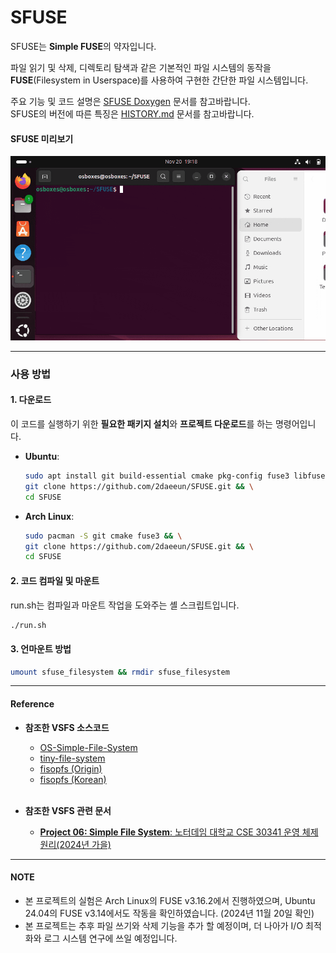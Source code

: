 # SFUSE
SFUSE는 <b>Simple FUSE</b>의 약자입니다.

파일 읽기 및 삭제, 디렉토리 탐색과 같은 기본적인 파일 시스템의 동작을 <b>FUSE</b>(Filesystem in Userspace)를 사용하여 구현한 간단한 파일 시스템입니다.  

주요 기능 및 코드 설명은 [SFUSE Doxygen](https://2daeeun.github.io/SFUSE/) 문서를 참고바랍니다.  
SFUSE의 버전에 따른 특징은 [HISTORY.md](./) 문서를 참고바랍니다.

#### SFUSE 미리보기
<p align="center">
  <img src="https://raw.githubusercontent.com/2daeeun/SFUSE/refs/heads/main/img/preview.gif">
</p>

---
### 사용 방법
#### 1. 다운로드
이 코드를 실행하기 위한 <b>필요한 패키지 설치</b>와 <b>프로젝트 다운로드</b>를 하는 명령어입니다.
- <b>Ubuntu</b>:
  ```bash
  sudo apt install git build-essential cmake pkg-config fuse3 libfuse3-dev -y && \
  git clone https://github.com/2daeeun/SFUSE.git && \
  cd SFUSE
  ```

- <b>Arch Linux</b>:
  ```bash
  sudo pacman -S git cmake fuse3 && \
  git clone https://github.com/2daeeun/SFUSE.git && \
  cd SFUSE
  ```

#### 2. 코드 컴파일 및 마운트
run.sh는 컴파일과 마운트 작업을 도와주는 셸 스크립트입니다.
  ```bash
./run.sh
```

#### 3. 언마운트 방법
```bash
umount sfuse_filesystem && rmdir sfuse_filesystem
```

---
#### Reference
* **참조한 VSFS 소스코드**
  * [OS-Simple-File-System](https://github.com/leo-tronic/OS-Simple-File-System)
  * [tiny-file-system](https://github.com/macauleyp/tiny-file-system)
  * [fisopfs (Origin)](https://github.com/jmdieguez/fisopfs)
  * [fisopfs (Korean)](https://github.com/2daeeun/fisopfs)

  </br>

* **참조한 VSFS 관련 문서**
  * [**Project 06: Simple File System**: 노터데임 대학교 CSE 30341 운영 체제 원리(2024년 가을)](https://www3.nd.edu/~pbui/teaching/cse.30341.fa18/project06.html)

---
#### NOTE
* 본 프로젝트의 실험은 Arch Linux의 FUSE v3.16.2에서 진행하였으며, Ubuntu 24.04의 FUSE v3.14에서도 작동을 확인하였습니다. (2024년 11월 20일 확인)
* 본 프로젝트는 추후 파일 쓰기와 삭제 기능을 추가 할 예정이며, 더 나아가 I/O 최적화와 로그 시스템 연구에 쓰일 예정입니다.
